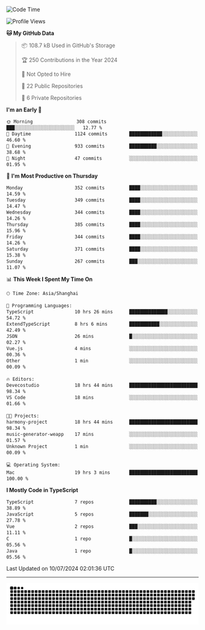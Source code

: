 <!--
<picture>
  <source
    srcset="https://github-readme-stats.vercel.app/api?username=kevinxft&show_icons=true&theme=dark"
    media="(prefers-color-scheme: dark)"
  />
  <source
    srcset="https://github-readme-stats.vercel.app/api?username=kevinxft&show_icons=true"
    media="(prefers-color-scheme: light), (prefers-color-scheme: no-preference)"
  />
  <img src="https://github-readme-stats.vercel.app/api?username=kevinxft&show_icons=true" />
</picture>
-->

<!--START_SECTION:waka-->
![Code Time](http://img.shields.io/badge/Code%20Time-1%2C657%20hrs%2052%20mins-blue)

![Profile Views](http://img.shields.io/badge/Profile%20Views-8-blue)

**🐱 My GitHub Data** 

> 📦 108.7 kB Used in GitHub's Storage 
 > 
> 🏆 250 Contributions in the Year 2024
 > 
> 🚫 Not Opted to Hire
 > 
> 📜 22 Public Repositories 
 > 
> 🔑 6 Private Repositories 
 > 
**I'm an Early 🐤** 

```text
🌞 Morning                308 commits         ███░░░░░░░░░░░░░░░░░░░░░░   12.77 % 
🌆 Daytime                1124 commits        ████████████░░░░░░░░░░░░░   46.60 % 
🌃 Evening                933 commits         ██████████░░░░░░░░░░░░░░░   38.68 % 
🌙 Night                  47 commits          ░░░░░░░░░░░░░░░░░░░░░░░░░   01.95 % 
```
📅 **I'm Most Productive on Thursday** 

```text
Monday                   352 commits         ████░░░░░░░░░░░░░░░░░░░░░   14.59 % 
Tuesday                  349 commits         ████░░░░░░░░░░░░░░░░░░░░░   14.47 % 
Wednesday                344 commits         ████░░░░░░░░░░░░░░░░░░░░░   14.26 % 
Thursday                 385 commits         ████░░░░░░░░░░░░░░░░░░░░░   15.96 % 
Friday                   344 commits         ████░░░░░░░░░░░░░░░░░░░░░   14.26 % 
Saturday                 371 commits         ████░░░░░░░░░░░░░░░░░░░░░   15.38 % 
Sunday                   267 commits         ███░░░░░░░░░░░░░░░░░░░░░░   11.07 % 
```


📊 **This Week I Spent My Time On** 

```text
🕑︎ Time Zone: Asia/Shanghai

💬 Programming Languages: 
TypeScript               10 hrs 26 mins      ██████████████░░░░░░░░░░░   54.72 % 
ExtendTypeScript         8 hrs 6 mins        ███████████░░░░░░░░░░░░░░   42.49 % 
JSON                     26 mins             █░░░░░░░░░░░░░░░░░░░░░░░░   02.27 % 
Vue.js                   4 mins              ░░░░░░░░░░░░░░░░░░░░░░░░░   00.36 % 
Other                    1 min               ░░░░░░░░░░░░░░░░░░░░░░░░░   00.09 % 

🔥 Editors: 
Devecostudio             18 hrs 44 mins      █████████████████████████   98.34 % 
VS Code                  18 mins             ░░░░░░░░░░░░░░░░░░░░░░░░░   01.66 % 

🐱‍💻 Projects: 
harmony-project          18 hrs 44 mins      █████████████████████████   98.34 % 
music-generator-weapp    17 mins             ░░░░░░░░░░░░░░░░░░░░░░░░░   01.57 % 
Unknown Project          1 min               ░░░░░░░░░░░░░░░░░░░░░░░░░   00.09 % 

💻 Operating System: 
Mac                      19 hrs 3 mins       █████████████████████████   100.00 % 
```

**I Mostly Code in TypeScript** 

```text
TypeScript               7 repos             ██████████░░░░░░░░░░░░░░░   38.89 % 
JavaScript               5 repos             ███████░░░░░░░░░░░░░░░░░░   27.78 % 
Vue                      2 repos             ███░░░░░░░░░░░░░░░░░░░░░░   11.11 % 
C                        1 repo              █░░░░░░░░░░░░░░░░░░░░░░░░   05.56 % 
Java                     1 repo              █░░░░░░░░░░░░░░░░░░░░░░░░   05.56 % 
```




 Last Updated on 10/07/2024 02:01:36 UTC
<!--END_SECTION:waka-->

---

<picture>
  <source media="(prefers-color-scheme: dark)" srcset="https://raw.githubusercontent.com/kevinxft/kevinxft/output/github-contribution-grid-snake-dark.svg">
  <source media="(prefers-color-scheme: light)" srcset="https://raw.githubusercontent.com/kevinxft/kevinxft/output/github-contribution-grid-snake.svg">
  <img alt="github contribution grid snake animation" src="https://raw.githubusercontent.com/kevinxft/kevinxft/output/github-contribution-grid-snake.svg">
</picture>